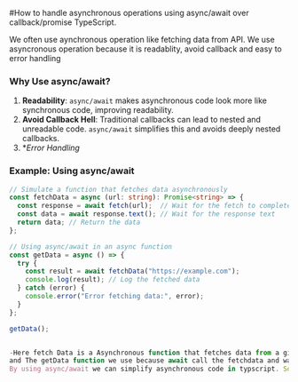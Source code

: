 #How to handle asynchronous operations using async/await over callback/promise TypeScript.

We often use aynchronous operation like fetching data from API. We use asyncronous operation because it is readablity, avoid callback and easy to error handling

### Why Use async/await?

1. **Readability**: `async/await` makes asynchronous code look more like synchronous code, improving readability.
2. **Avoid Callback Hell**: Traditional callbacks can lead to nested and unreadable code. `async/await` simplifies this and avoids deeply nested callbacks.
3. \*_Error Handling_

### Example: Using async/await

```typescript
// Simulate a function that fetches data asynchronously
const fetchData = async (url: string): Promise<string> => {
  const response = await fetch(url);  // Wait for the fetch to complete
  const data = await response.text(); // Wait for the response text
  return data; // Return the data
};

// Using async/await in an async function
const getData = async () => {
  try {
    const result = await fetchData("https://example.com");
    console.log(result); // Log the fetched data
  } catch (error) {
    console.error("Error fetching data:", error);
  }
};

getData();


-Here fetch Data is a Asynchronous function that fetches data from a given in URL. We use wait to pause the function until the promise resolves
and The getData function we use because await call the fetchdata and waits for the data. If  anything goes wrong it catches the error with try/catch
By using async/await we can simplify asynchronous code in typscript. So it is easy to write, understand and maintain. it is a great way replace callback function.
```
